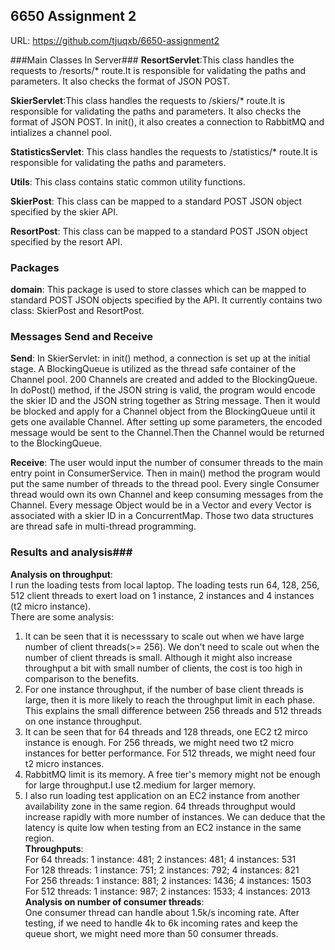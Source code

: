 ## 6650 Assignment 2 ##

URL: <a/>https://github.com/tjuqxb/6650-assignment2</a>  

###Main Classes In Server###
**ResortServlet**:This class handles the requests to /resorts/* route.It is responsible for validating the paths and parameters. It also checks the format of JSON POST.   

**SkierServlet**:This class handles the requests to /skiers/* route.It is responsible for validating the paths and parameters. It also checks the format of JSON POST. In init(), it also creates a connection to RabbitMQ and intializes a channel pool.  

**StatisticsServlet**: This class handles the requests to /statistics/* route.It is responsible for validating the paths and parameters.  

**Utils**: This class contains static common utility functions.  

**SkierPost**: This class can be mapped to a standard POST JSON object specified by the skier API.  

**ResortPost**: This class can be mapped to a standard POST JSON object specified by the resort API.  


### Packages ###
**domain**: This package is used to store classes which can be mapped to standard POST JSON objects specified by the API. It currently contains two class: SkierPost and ResortPost. 

### Messages Send and Receive ###
**Send**: In SkierServlet: in init() method, a connection is set up at the initial stage. A BlockingQueue is utilized as the thread safe container of the Channel pool. 200 Channels are created and added to the BlockingQueue. In doPost() method, if the JSON string is valid, the program would encode the skier ID and the JSON string together as String message. Then it would be blocked and apply for a Channel object from the BlockingQueue until it gets one available Channel. After setting up some parameters, the encoded message would be sent to the Channel.Then the Channel would be returned to the BlockingQueue.  

**Receive**: The user would input the number of consumer threads to the main entry point in ConsumerService. Then in main() method the program would put the same number of threads to the thread pool. Every single Consumer thread would own its own Channel and keep consuming messages from the Channel. Every message Object would be in a Vector and every Vector is associated with a skier ID in a ConcurrentMap. Those two data structures are thread safe in multi-thread programming.

### Results and analysis###
**Analysis on throughput**:  
I run the loading tests from local laptop. The loading tests run 64, 128, 256, 512 client threads to exert load on 1 instance, 2 instances and 4 instances (t2 micro instance).  
There are some analysis:    
1. It can be seen that it is necesssary to scale out when we have large number of client threads(>= 256). We don't need to scale out when the number of client threads is small. Although it might also increase throughput a bit with small number of clients, the cost is too high in comparison to the benefits.  
2. For one instance throughput, if the number of base client threads is large, then it is more likely to reach the throughput limit in each phase. This explains the small difference between 256 threads and 512 threads on one instance throughput.  
3. It can be seen that for 64 threads and 128 threads, one EC2 t2 mirco instance is enough. For 256 threads, we might need two t2 micro instances for better performance. For 512 threads, we might need four t2 micro instances.    
4. RabbitMQ limit is its memory. A free tier's memory might not be enough for large throughput.I use t2.medium for larger memory.  
5. I also run loading test application on an EC2 instance from another availability zone in the same region. 64 threads throughput would increase rapidly with more number of instances. We can deduce that the latency is quite low when testing from an EC2 instance in the same region.  
**Throughputs**:   
For 64 threads: 1 instance: 481;  2 instances: 481; 4 instances: 531  
For 128 threads:  1 instance: 751;  2 instances: 792; 4 instances: 821  
For 256 threads:  1 instance: 881;  2 instances: 1436; 4 instances: 1503  
For 512 threads:  1 instance: 987;  2 instances: 1533; 4 instances: 2013     
**Analysis on number of consumer threads**:  
One consumer thread can handle about 1.5k/s incoming rate. After testing, if we need to handle 4k to 6k incoming rates and keep the queue short, we might need more than 50 consumer threads.









  

